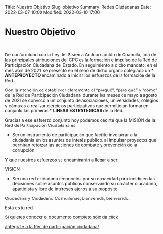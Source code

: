 Title: Nuestro Objetivo
Slug: objetivo
Summary: Redes Ciudadanas
Date: 2022-03-07 10:00
Modified: 2022-03-10 17:00

<h1> Nuestro Objetivo </h1>
<br>

De conformidad con la Ley del Sistema Anticorrupción de Coahuila, una de las principales atribuciones del CPC es la formación e impulso de la Red de Participación Ciudadana del Estado. En seguimiento a dicho mandato, en el mes abril de 2021, se presentó en el seno de dicho órgano colegiado un * **ANTEPROYECTO** encaminado a iniciar los esfuerzos de la formación de la Red. 

Con la intención de establecer claramente el “porqué”, “para qué” y “cómo” de la Red de Participación Ciudadana, durante los meses de mayo a agosto de 2021 se convocó a un conjunto de asociaciones, universidades, colegios y cámaras a realizar ejercicios participativos que permitieran formar en conjunto las primeras * **LINEAS ESTRATEGICAS** de la Red. 

Gracias a ese esfuerzo conjunto hoy podemos decirte que la MISIÓN de la Red de Participación Ciudadana es

* Ser un instrumento de participación que facilite involucrar a la ciudadanía en los asuntos de interés público, al impulsar proyectos que permitan reforzar las acciones de combate y prevención de la corrupción


Y que nuestros esfuerzos se encaminarán a llegar a ser:

VISION

* Ser una red ciudadana reconocida por su capacidad para incidir en las decisiones sobre asuntos públicos conservando su carácter ciudadano, apartidista y libre de intereses ajenos a su propósito


Ciudadana y Ciudadano Coahuilense, bienvenida, bienvenido. 

Esta es tu red. 

[Si quieres conocer el documento completo sólo da click](lineas-estrategicas.pdf) 

<!--object data="lineas-estrategicas.pdf" type="application/pdf" width="100%" height="600"></object-->

[¡Intégrate a la Red de participación ciudadana!]("#")    
